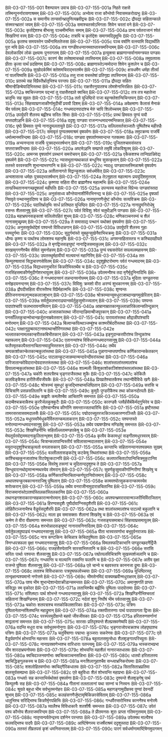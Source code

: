 BR-03-07-155-001	वैशम्पायन उवाच
BR-03-07-155-001a	निहते राक्षसे तस्मिन्पुनर्नारायणाश्रमम्
BR-03-07-155-001c	अभ्येत्य राजा कौन्तेयो निवासमकरोत्प्रभुः
BR-03-07-155-002a	स समानीय तान्सर्वान्भ्रातॄनित्यब्रवीद्वचः
BR-03-07-155-002c	द्रौपद्या सहितान्काले संस्मरन्भ्रातरं जयम्
BR-03-07-155-003a	समाश्चतस्रोऽभिगताः शिवेन चरतां वने
BR-03-07-155-003c	कृतोद्देशश्च बीभत्सुः पञ्चमीमभितः समाम्
BR-03-07-155-004a	प्राप्य पर्वतराजानं श्वेतं शिखरिणां वरम्
BR-03-07-155-004c	तत्रापि च कृतोद्देशः समागमदिदृक्षुभिः
BR-03-07-155-005a	कृतश्च समयस्तेन पार्थेनामिततेजसा
BR-03-07-155-005c	पञ्च वर्षाणि वत्स्यामि विद्यार्थीति पुरा मयि
BR-03-07-155-006a	तत्र गाण्डीवधन्वानमवाप्तास्त्रमरिन्दमम्
BR-03-07-155-006c	देवलोकादिमं लोकं द्रक्ष्यामः पुनरागतम्
BR-03-07-155-007a	इत्युक्त्वा ब्राह्मणान्सर्वानामन्त्रयत पाण्डवः
BR-03-07-155-007c	कारणं चैव तत्तेषामाचचक्षे तपस्विनाम्
BR-03-07-155-008a	तमुग्रतपसः प्रीताः कृत्वा पार्थं प्रदक्षिणम्
BR-03-07-155-008c	ब्राह्मणास्तेऽन्वमोदन्त शिवेन कुशलेन च
BR-03-07-155-009a	सुखोदर्कमिमं क्लेशमचिराद्भरतर्षभ
BR-03-07-155-009c	क्षत्रधर्मेण धर्मज्ञ तीर्त्वा गां पालयिष्यसि
BR-03-07-155-010a	तत्तु राजा वचस्तेषां प्रतिगृह्य तपस्विनाम्
BR-03-07-155-010c	प्रतस्थे सह विप्रैस्तैर्भ्रातृभिश्च परन्तपः
BR-03-07-155-011a	द्रौपद्या सहितः श्रीमान्हैडिम्बेयादिभिस्तथा
BR-03-07-155-011c	राक्षसैरनुयातश्च लोमशेनाभिरक्षितः
BR-03-07-155-012a	क्वचिज्जगाम पद्भ्यां तु राक्षसैरुह्यते क्वचित्
BR-03-07-155-012c	तत्र तत्र महातेजा भ्रातृभिः सह सुव्रतः
BR-03-07-155-013a	ततो युधिष्ठिरो राजा बहून्क्लेशान्विचिन्तयन्
BR-03-07-155-013c	सिंहव्याघ्रगजाकीर्णामुदीचीं प्रययौ दिशम्
BR-03-07-155-014a	अवेक्षमाणः कैलासं मैनाकं चैव पर्वतम्
BR-03-07-155-014c	गन्धमादनपादांश्च मेरुं चापि शिलोच्चयम्
BR-03-07-155-015a	उपर्युपरि शैलस्य बह्वीश्च सरितः शिवाः
BR-03-07-155-015c	प्रस्थं हिमवतः पुण्यं ययौ सप्तदशेऽहनि
BR-03-07-155-016a	ददृशुः पाण्डवा राजन्गन्धमादनमन्तिकात्
BR-03-07-155-016c	पृष्ठे हिमवतः पुण्ये नानाद्रुमलतायुते
BR-03-07-155-017a	सलिलावर्तसञ्जातैः पुष्पितैश्च महीरुहैः
BR-03-07-155-017c	समावृतं पुण्यतममाश्रमं वृषपर्वणः
BR-03-07-155-018a	तमुपक्रम्य राजर्षिं धर्मात्मानमरिन्दमाः
BR-03-07-155-018c	पाण्डवा वृषपर्वाणमवन्दन्त गतक्लमाः
BR-03-07-155-019a	अभ्यनन्दत्स राजर्षिः पुत्रवद्भरतर्षभान्
BR-03-07-155-019c	पूजिताश्चावसंस्तत्र सप्तरात्रमरिन्दमाः
BR-03-07-155-020a	अष्टमेऽहनि सम्प्राप्ते तमृषिं लोकविश्रुतम्
BR-03-07-155-020c	आमन्त्र्य वृषपर्वाणं प्रस्थानं समरोचयन्
BR-03-07-155-021a	एकैकशश्च तान्विप्रान्निवेद्य वृषपर्वणे
BR-03-07-155-021c	न्यासभूतान्यथाकालं बन्धूनिव सुसत्कृतान्
BR-03-07-155-022a	ततस्ते वरवस्त्राणि शुभान्याभरणानि च
BR-03-07-155-022c	न्यदधुः पाण्डवास्तस्मिन्नाश्रमे वृषपर्वणः
BR-03-07-155-023a	अतीतानागते विद्वान्कुशलः सर्वधर्मवित्
BR-03-07-155-023c	अन्वशासत्स धर्मज्ञः पुत्रवद्भरतर्षभान्
BR-03-07-155-024a	तेऽनुज्ञाता महात्मानः प्रययुर्दिशमुत्तराम्
BR-03-07-155-024c	कृष्णया सहिता वीरा ब्राह्मणैश्च महात्मभिः
BR-03-07-155-024e	तान्प्रस्थितानन्वगच्छद्वृषपर्वा महीपतिः
BR-03-07-155-025a	उपन्यस्य महातेजा विप्रेभ्यः पाण्डवांस्तदा
BR-03-07-155-025c	अनुसंसाध्य कौन्तेयानाशीर्भिरभिनन्द्य च
BR-03-07-155-025e	वृषपर्वा निववृते पन्थानमुपदिश्य च
BR-03-07-155-026a	नानामृगगणैर्जुष्टं कौन्तेयः सत्यविक्रमः
BR-03-07-155-026c	पदातिर्भ्रातृभिः सार्धं प्रातिष्ठत युधिष्ठिरः
BR-03-07-155-027a	नानाद्रुमनिरोधेषु वसन्तः शैलसानुषु
BR-03-07-155-027c	पर्वतं विविशुः श्वेतं चतुर्थेऽहनि पाण्डवाः
BR-03-07-155-028a	महाभ्रघनसङ्काशं सलिलोपहितं शुभम्
BR-03-07-155-028c	मणिकाञ्चनरम्यं च शैलं नानासमुच्छ्रयम्
BR-03-07-155-029a	ते समासाद्य पन्थानं यथोक्तं वृषपर्वणा
BR-03-07-155-029c	अनुसस्रुर्यथोद्देशं पश्यन्तो विविधान्नगान्
BR-03-07-155-030a	उपर्युपरि शैलस्य गुहाः परमदुर्गमाः
BR-03-07-155-030c	सुदुर्गमांस्ते सुबहून्सुखेनैवाभिचक्रमुः
BR-03-07-155-031a	धौम्यः कृष्णा च पार्थाश्च लोमशश्च महानृषिः
BR-03-07-155-031c	अगमन्सहितास्तत्र न कश्चिदवहीयते
BR-03-07-155-032a	ते मृगद्विजसङ्घुष्टं नानाद्विजसमाकुलम्
BR-03-07-155-032c	शाखामृगगणैश्चैव सेवितं सुमनोहरम्
BR-03-07-155-033a	पुण्यं पद्मसरोपेतं सपल्वलमहावनम्
BR-03-07-155-033c	उपतस्थुर्महावीर्या माल्यवन्तं महागिरिम्
BR-03-07-155-034a	ततः किम्पुरुषावासं सिद्धचारणसेवितम्
BR-03-07-155-034c	ददृशुर्हृष्टरोमाणः पर्वतं गन्धमादनम्
BR-03-07-155-035a	विद्याधरानुचरितं किन्नरीभिस्तथैव च
BR-03-07-155-035c	गजसिंहसमाकीर्णमुदीर्णशरभायुतम्
BR-03-07-155-036a	उपेतमन्यैश्च तदा मृगैर्मृदुनिनादिभिः
BR-03-07-155-036c	ते गन्धमादनवनं तन्नन्दनवनोपमम्
BR-03-07-155-037a	मुदिताः पाण्डुतनया मनोहृदयनन्दनम्
BR-03-07-155-037c	विविशुः क्रमशो वीरा अरण्यं शुभकाननम्
BR-03-07-155-038a	द्रौपदीसहिता वीरास्तैश्च विप्रैर्महात्मभिः
BR-03-07-155-038c	शृण्वन्तः प्रीतिजननान्वल्गून्मदकलाञ्शुभान्
BR-03-07-155-038e	श्रोत्ररम्यान्सुमधुराञ्शब्दान्खगमुखेरितान्
BR-03-07-155-039a	सर्वर्तुफलभाराढ्यान्सर्वर्तुकुसुमोज्ज्वलान्
BR-03-07-155-039c	पश्यन्तः पादपांश्चापि फलभारावनामितान्
BR-03-07-155-040a	आम्रानाम्रातकान्फुल्लान्नारिकेलान्सतिन्दुकान्
BR-03-07-155-040c	अजातकांस्तथा जीरान्दाडिमान्बीजपूरकान्
BR-03-07-155-041a	पनसाँल्लिकुचान्मोचान्खर्जूरानाम्रवेतसान्
BR-03-07-155-041c	पारावतांस्तथा क्षौद्रान्नीपांश्चापि मनोरमान्
BR-03-07-155-042a	बिल्वान्कपित्थाञ्जम्बूंश्च काश्मरीर्बदरीस्तथा
BR-03-07-155-042c	प्लक्षानुदुम्बरवटानश्वत्थान्क्षीरिणस्तथा
BR-03-07-155-042e	भल्लातकानामलकान्हरीतकबिभीतकान्
BR-03-07-155-043a	इङ्गुदान्करवीरांश्च तिन्दुकांश्च महाफलान्
BR-03-07-155-043c	एतानन्यांश्च विविधान्गन्धमादनसानुषु
BR-03-07-155-044a	फलैरमृतकल्पैस्तानाचितान्स्वादुभिस्तरून्
BR-03-07-155-044c	तथैव चम्पकाशोकान्केतकान्बकुलांस्तथा
BR-03-07-155-045a	पुन्नागान्सप्तपर्णांश्च कर्णिकारान्सकेतकान्
BR-03-07-155-045c	पाटलान्कुटजान्रम्यान्मन्दारेन्दीवरांस्तथा
BR-03-07-155-046a	पारिजातान्कोविदारान्देवदारुतरूंस्तथा
BR-03-07-155-046c	शालांस्तालांस्तमालांश्च प्रियालान्बकुलांस्तथा
BR-03-07-155-046e	शाल्मलीः किंशुकाशोकाञ्शिंशपांस्तरलांस्तथा
BR-03-07-155-047a	चकोरैः शतपत्रैश्च भृङ्गराजैस्तथा शुकैः
BR-03-07-155-047c	कोकिलैः कलविङ्कैश्च हारीतैर्जीवजीवकैः
BR-03-07-155-048a	प्रियव्रतैश्चातकैश्च तथान्यैर्विविधैः खगैः
BR-03-07-155-048c	श्रोत्ररम्यं सुमधुरं कूजद्भिश्चाप्यधिष्ठितान्
BR-03-07-155-049a	सरांसि च विचित्राणि प्रसन्नसलिलानि च
BR-03-07-155-049c	कुमुदैः पुण्डरीकैश्च तथा कोकनदोत्पलैः
BR-03-07-155-049e	कह्लारैः कमलैश्चैव आचितानि समन्ततः
BR-03-07-155-050a	कदम्बैश्चक्रवाकैश्च कुररैर्जलकुक्कुटैः
BR-03-07-155-050c	कारण्डवैः प्लवैर्हंसैर्बकैर्मद्गुभिरेव च
BR-03-07-155-050e	एतैश्चान्यैश्च कीर्णानि समन्ताज्जलचारिभिः
BR-03-07-155-051a	हृष्टैस्तथा तामरसरसासवमदालसैः
BR-03-07-155-051c	पद्मोदरच्युतरजःकिञ्जल्कारुणरञ्जितैः
BR-03-07-155-052a	मधुरस्वरैर्मधुकरैर्विरुतान्कमलाकरान्
BR-03-07-155-052c	पश्यन्तस्ते मनोरम्यान्गन्धमादनसानुषु
BR-03-07-155-053a	तथैव पद्मषण्डैश्च मण्डितेषु समन्ततः
BR-03-07-155-053c	शिखण्डिनीभिः सहिताँल्लतामण्डपकेषु च
BR-03-07-155-053e	मेघतूर्यरवोद्दाममदनाकुलितान्भृशम्
BR-03-07-155-054a	कृत्वैव केकामधुरं सङ्गीतमधुरस्वरम्
BR-03-07-155-054c	चित्रान्कलापान्विस्तीर्य सविलासान्मदालसान्
BR-03-07-155-054e	मयूरान्ददृशुश्चित्रान्नृत्यतो वनलासकान्
BR-03-07-155-055a	कान्ताभिः सहितानन्यानपश्यन्रमतः सुखम्
BR-03-07-155-055c	वल्लीलतासङ्कटेषु कटकेषु स्थितांस्तथा
BR-03-07-155-056a	कांश्चिच्छकुनजातांश्च विटपेषूत्कटानपि
BR-03-07-155-056c	कलापरचिताटोपान्विचित्रमुकुटानिव
BR-03-07-155-056e	विवरेषु तरूणां च मुदितान्ददृशुश्च ते
BR-03-07-155-057a	सिन्धुवारानथोद्दामान्मन्मथस्येव तोमरान्
BR-03-07-155-057c	सुवर्णकुसुमाकीर्णान्गिरीणां शिखरेषु च
BR-03-07-155-058a	कर्णिकारान्विरचितान्कर्णपूरानिवोत्तमान्
BR-03-07-155-058c	अथापश्यन्कुरबकान्वनराजिषु पुष्पितान्
BR-03-07-155-058e	कामवश्योत्सुककरान्कामस्येव शरोत्करान्
BR-03-07-155-059a	तथैव वनराजीनामुदारान्रचितानिव
BR-03-07-155-059c	विराजमानांस्तेऽपश्यंस्तिलकांस्तिलकानिव
BR-03-07-155-060a	तथानङ्गशराकारान्सहकारान्मनोरमान्
BR-03-07-155-060c	अपश्यन्भ्रमरारावान्मञ्जरीभिर्विराजितान्
BR-03-07-155-061a	हिरण्यसदृशैः पुष्पैर्दावाग्निसदृशैरपि
BR-03-07-155-061c	लोहितैरञ्जनाभैश्च वैडूर्यसदृशैरपि
BR-03-07-155-062a	तथा शालांस्तमालांश्च पाटल्यो बकुलानि च
BR-03-07-155-062c	माला इव समासक्ताः शैलानां शिखरेषु च
BR-03-07-155-063a	एवं क्रमेण ते वीरा वीक्षमाणाः समन्ततः
BR-03-07-155-063c	गजसङ्घसमाबाधं सिंहव्याघ्रसमायुतम्
BR-03-07-155-064a	शरभोन्नादसङ्घुष्टं नानारावनिनादितम्
BR-03-07-155-064c	सर्वर्तुफलपुष्पाढ्यं गन्धमादनसानुषु
BR-03-07-155-065a	पीता भास्वरवर्णाभा बभूवुर्वनराजयः
BR-03-07-155-065c	नात्र कण्टकिनः केचिन्नात्र केचिदपुष्पिताः
BR-03-07-155-065e	स्निग्धपत्रफला वृक्षा गन्धमादनसानुषु
BR-03-07-155-066a	विमलस्फटिकाभानि पाण्डुरच्छदनैर्द्विजैः
BR-03-07-155-066c	राजहंसैरुपेतानि सारसाभिरुतानि च
BR-03-07-155-066e	सरांसि सरितः पार्थाः पश्यन्तः शैलसानुषु
BR-03-07-155-067a	पद्मोत्पलविचित्राणि सुखस्पर्शजलानि च
BR-03-07-155-067c	गन्धवन्ति च माल्यानि रसवन्ति फलानि च
BR-03-07-155-067e	अतीव वृक्षा राजन्ते पुष्पिताः शैलसानुषु
BR-03-07-155-068a	एते चान्ये च बहवस्तत्र काननजा द्रुमाः
BR-03-07-155-068c	लताश्च विविधाकाराः पत्रपुष्पफलोच्चयाः
BR-03-07-155-069a	युधिष्ठिरस्तु तान्वृक्षान्पश्यमानो नगोत्तमे
BR-03-07-155-069c	भीमसेनमिदं वाक्यमब्रवीन्मधुराक्षरम्
BR-03-07-155-070a	पश्य भीम शुभान्देशान्देवाक्रीडान्समन्ततः
BR-03-07-155-070c	अमानुषगतिं प्राप्ताः संसिद्धाः स्म वृकोदर
BR-03-07-155-071a	लताभिश्चैव बह्वीभिः पुष्पिताः पादपोत्तमाः
BR-03-07-155-071c	संश्लिष्टाः पार्थ शोभन्ते गन्धमादनसानुषु
BR-03-07-155-072a	शिखण्डिनीभिश्चरतां सहितानां शिखण्डिनाम्
BR-03-07-155-072c	नर्दतां शृणु निर्घोषं भीम पर्वतसानुषु
BR-03-07-155-073a	चकोराः शतपत्राश्च मत्तकोकिलशारिकाः
BR-03-07-155-073c	पत्रिणः पुष्पितानेतान्संश्लिष्यन्ति महाद्रुमान्
BR-03-07-155-074a	रक्तपीतारुणाः पार्थ पादपाग्रगता द्विजाः
BR-03-07-155-074c	परस्परमुदीक्षन्ते बहवो जीवजीवकाः
BR-03-07-155-075a	हरितारुणवर्णानां शाद्वलानां समन्ततः
BR-03-07-155-075c	सारसाः प्रतिदृश्यन्ते शैलप्रस्रवणेष्वपि
BR-03-07-155-076a	वदन्ति मधुरा वाचः सर्वभूतमनोनुगाः
BR-03-07-155-076c	भृङ्गराजोपचक्राश्च लोहपृष्ठाश्च पत्रिणः
BR-03-07-155-077a	चतुर्विषाणाः पद्माभाः कुञ्जराः सकरेणवः
BR-03-07-155-077c	एते वैडूर्यवर्णाभं क्षोभयन्ति महत्सरः
BR-03-07-155-078a	बहुतालसमुत्सेधाः शैलशृङ्गात्परिच्युताः
BR-03-07-155-078c	नानाप्रस्रवणेभ्यश्च वारिधाराः पतन्त्यमूः
BR-03-07-155-079a	भास्कराभप्रभा भीम शारदाभ्रघनोपमाः
BR-03-07-155-079c	शोभयन्ति महाशैलं नानारजतधातवः
BR-03-07-155-080a	क्वचिदञ्जनवर्णाभाः क्वचित्काञ्चनसन्निभाः
BR-03-07-155-080c	धातवो हरितालस्य क्वचिद्धिङ्गुलकस्य च
BR-03-07-155-081a	मनःशिलागुहाश्चैव सन्ध्याभ्रनिकरोपमाः
BR-03-07-155-081c	शशलोहितवर्णाभाः क्वचिद्गैरिकधातवः
BR-03-07-155-082a	सितासिताभ्रप्रतिमा बालसूर्यसमप्रभाः
BR-03-07-155-082c	एते बहुविधाः शैलं शोभयन्ति महाप्रभाः
BR-03-07-155-083a	गन्धर्वाः सह कान्ताभिर्यथोक्तं वृषपर्वणा
BR-03-07-155-083c	दृश्यन्ते शैलशृङ्गेषु पार्थ किम्पुरुषैः सह
BR-03-07-155-084a	गीतानां तलतालानां यथा साम्नां च निस्वनः
BR-03-07-155-084c	श्रूयते बहुधा भीम सर्वभूतमनोहरः
BR-03-07-155-085a	महागङ्गामुदीक्षस्व पुण्यां देवनदीं शुभाम्
BR-03-07-155-085c	कलहंसगणैर्जुष्टामृषिकिन्नरसेविताम्
BR-03-07-155-086a	धातुभिश्च सरिद्भिश्च किन्नरैर्मृगपक्षिभिः
BR-03-07-155-086c	गन्धर्वैरप्सरोभिश्च काननैश्च मनोरमैः
BR-03-07-155-087a	व्यालैश्च विविधाकारैः शतशीर्षैः समन्ततः
BR-03-07-155-087c	उपेतं पश्य कौन्तेय शैलराजमरिन्दम
BR-03-07-155-088a	ते प्रीतमनसः शूराः प्राप्ता गतिमनुत्तमाम्
BR-03-07-155-088c	नातृप्यन्पर्वतेन्द्रस्य दर्शनेन परन्तपाः
BR-03-07-155-089a	उपेतमथ माल्यैश्च फलवद्भिश्च पादपैः
BR-03-07-155-089c	आर्ष्टिषेणस्य राजर्षेराश्रमं ददृशुस्तदा
BR-03-07-155-090a	ततस्तं तीव्रतपसं कृशं धमनिसन्ततम्
BR-03-07-155-090c	पारगं सर्वधर्माणामार्ष्टिषेणमुपागमन्
